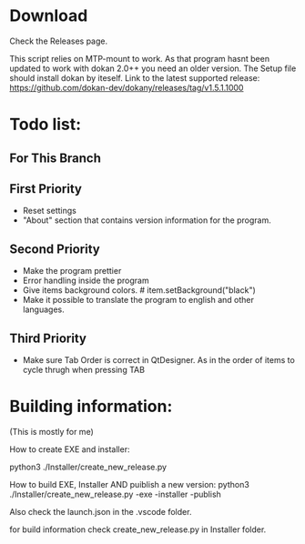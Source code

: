 # Download

Check the Releases page.

This script relies on MTP-mount to work. As that program hasnt been updated to work with dokan 2.0++ you need an older version. The Setup file should install dokan by iteself.
Link to the latest supported release: https://github.com/dokan-dev/dokany/releases/tag/v1.5.1.1000

# Todo list: 

## For This Branch


## First Priority
-  Reset settings
-  "About" section that contains version information for the program.

## Second Priority

- Make the program prettier
- Error handling inside the program
- Give items background colors. # item.setBackground("black")
- Make it possible to translate the program to english and other languages.

## Third Priority

- Make sure Tab Order is correct in QtDesigner. As in the order of items to cycle thrugh when pressing TAB


# Building information:
(This is mostly for me)

How to create EXE and installer: 

python3 ./Installer/create_new_release.py

How to build EXE, Installer AND puiblish a new version: 
python3 ./Installer/create_new_release.py -exe -installer -publish

Also check the launch.json in the .vscode folder.

for build information check create_new_release.py in Installer folder.
